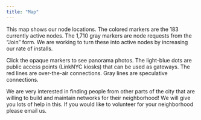 ```yaml
---
title: "Map"
---
```


This map shows our node locations. The colored markers are the 183 currently active nodes. The 1,710 gray markers are node requests from the “Join” form. We are working to turn these into active nodes by increasing our rate of installs.

Click the opaque markers to see panorama photos. The light-blue dots are public access points (LinkNYC kiosks) that can be used as gateways. The red lines are over-the-air connections. Gray lines are speculative connections.

We are very interested in finding people from other parts of the city that are willing to build and maintain networks for their neighborhood! We will give you lots of help in this. If you would like to volunteer for your neighborhood please email us.
